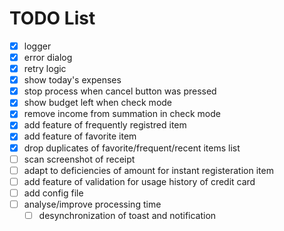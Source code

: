 # TODO List

- [x] logger
- [x] error dialog
- [x] retry logic
- [x] show today's expenses
- [x] stop process when cancel button was pressed
- [x] show budget left when check mode
- [x] remove income from summation in check mode
- [x] add feature of frequently registred item
- [x] add feature of favorite item
- [x] drop duplicates of favorite/frequent/recent items list
- [ ] scan screenshot of receipt
- [ ] adapt to deficiencies of amount for instant registeration item
- [ ] add feature of validation for usage history of credit card
- [ ] add config file
- [ ] analyse/improve processing time
  - [ ] desynchronization of toast and notification
